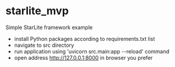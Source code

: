 # starlite_mvp
Simple StarLite framework example

- install Python packages according to requirements.txt list
- navigate to src directory
- run application using 'uvicorn src.main:app --reload' command
- open address http://127.0.0.1:8000 in browser you prefer
